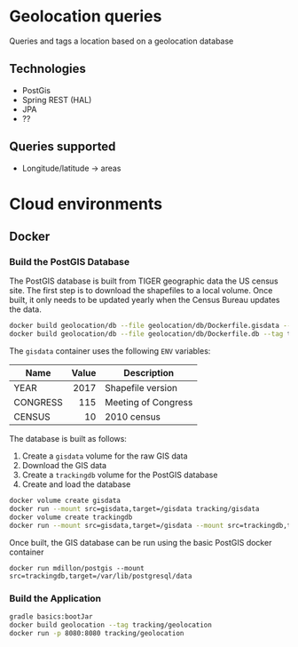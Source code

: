 # Geolocation queries

Queries and tags a location based on a geolocation database

## Technologies

- PostGis
- Spring REST (HAL)
- JPA
- ??

## Queries supported

- Longitude/latitude -> areas

# Cloud environments

## Docker

### Build the PostGIS Database

The PostGIS database is built from TIGER geographic data the US census site. The first step is to download the
shapefiles to a local volume. Once built, it only needs to be updated yearly when the Census Bureau updates the data.

```bash
docker build geolocation/db --file geolocation/db/Dockerfile.gisdata --tag tracking/gisdata
docker build geolocation/db --file geolocation/db/Dockerfile.db --tag tracking/db
```

The `gisdata` container uses the following `ENV` variables:

| Name     | Value | Description         |
|----------|------:|---------------------|
| YEAR     |  2017 | Shapefile version   |
| CONGRESS |   115 | Meeting of Congress |
| CENSUS   |    10 | 2010 census         |


The database is built as follows:
1. Create a `gisdata` volume for the raw GIS data
2. Download the GIS data
3. Create a `trackingdb` volume for the PostGIS database
4. Create and load the database

```bash
docker volume create gisdata
docker run --mount src=gisdata,target=/gisdata tracking/gisdata
docker volume create trackingdb
docker run --mount src=gisdata,target=/gisdata --mount src=trackingdb,target=/var/lib/postgresql/data tracking/db
```

Once built, the GIS database can be run using the basic PostGIS docker container

```
docker run mdillon/postgis --mount src=trackingdb,target=/var/lib/postgresql/data
```

### Build the Application

```bash
gradle basics:bootJar
docker build geolocation --tag tracking/geolocation
docker run -p 8080:8080 tracking/geolocation
```
